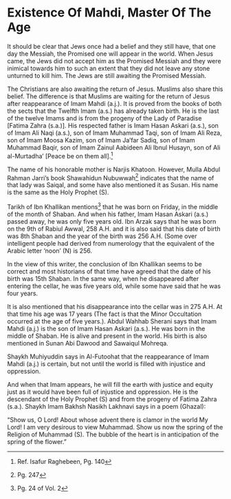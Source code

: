 Existence Of Mahdi, Master Of The Age
=====================================

It should be clear that Jews once had a belief and they still have, that
one day the Messiah, the Promised one will appear in the world. When
Jesus came, the Jews did not accept him as the Promised Messiah and they
were inimical towards him to such an extent that they did not leave any
stone unturned to kill him. The Jews are still awaiting the Promised
Messiah.

The Christians are also awaiting the return of Jesus. Muslims also share
this belief. The difference is that Muslims are waiting for the return
of Jesus after reappearance of Imam Mahdi (a.j.). It is proved from the
books of both the sects that the Twelfth Imam (a.s.) has already taken
birth. He is the last of the twelve Imams and is from the progeny of the
Lady of Paradise [Fatima Zahra (s.a.)]. His respected father is Imam
Hasan Askari (a.s.), son of Imam Ali Naqi (a.s.), son of Imam Muhammad
Taqi, son of Imam Ali Reza, son of Imam Moosa Kazim, son of Imam Ja’far
Sadiq, son of Imam Muhammad Baqir, son of Imam Zainul Aabideen Ali Ibnul
Husayn, son of Ali al-Murtadha’ [Peace be on them all].[^1]

The name of his honorable mother is Narjis Khatoon. However, Mulla Abdul
Rahman Jarri’s book Shawahidun Nubuwwah[^2] indicates that the name of
that lady was Saiqal, and some have also mentioned it as Susan. His name
is the same as the Holy Prophet (S).

Tarikh of Ibn Khallikan mentions[^3] that he was born on Friday, in the
middle of the month of Shaban. And when his father, Imam Hasan Askari
(a.s.) passed away, he was only five years old. Ibn Arzak says that he
was born on the 9th of Rabiul Awwal, 258 A.H. and it is also said that
his date of birth was 8th Shaban and the year of the birth was 256 A.H.
(Some over intelligent people had derived from numerology that the
equivalent of the Arabic letter ‘noon’ (N) is 256.

In the view of this writer, the conclusion of Ibn Khallikan seems to be
correct and most historians of that time have agreed that the date of
his birth was 15th Shaban. In the same way, when he disappeared after
entering the cellar, he was five years old, while some have said that he
was four years.

It is also mentioned that his disappearance into the cellar was in 275
A.H. At that time his age was 17 years (The fact is that the Minor
Occultation occurred at the age of five years.). Abdul Wahhab Sherani
says that Imam Mahdi (a.j.) is the son of Imam Hasan Askari (a.s.). He
was born in the middle of Shaban. He is alive and present in the world.
His birth is also mentioned in Sunan Abi Dawood and Sawaiqul Mohreqa.

Shaykh Muhiyuddin says in Al-Futoohat that the reappearance of Imam
Mahdi (a.j.) is certain, but not until the world is filled with
injustice and oppression.

And when that Imam appears, he will fill the earth with justice and
equity just as it would have been full of injustice and oppression. He
is the descendant of the Holy Prophet (S) and from the progeny of Fatima
Zahra (s.a.). Shaykh Imam Bakhsh Nasikh Lakhnavi says in a poem
(Ghazal):

“Show us, O Lord! About whose advent there is clamor in the world My
Lord! I am very desirous to view Muhammad. Show us now the spring of the
Religion of Muhammad (S). The bubble of the heart is in anticipation of
the spring of the flower.”

[^1]: Ref. Isafur Raghebeen, Pg. 140

[^2]: Pg. 247

[^3]: Pg. 24 of Vol. 2


